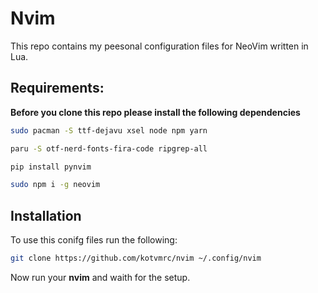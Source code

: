 # Nvim
This repo contains my peesonal configuration files for NeoVim written in Lua.
## Requirements:
__Before you clone this repo please install the following dependencies__
```bash
sudo pacman -S ttf-dejavu xsel node npm yarn 
```
```bash
paru -S otf-nerd-fonts-fira-code ripgrep-all
```
```bash
pip install pynvim
```
```bash
sudo npm i -g neovim
```
## Installation
To use this conifg files run the following:
```bash
git clone https://github.com/kotvmrc/nvim ~/.config/nvim
```
Now run your __nvim__ and waith for the setup.
